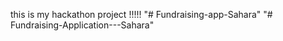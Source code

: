  this is my hackathon project !!!!!
"# Fundraising-app-Sahara" 
"# Fundraising-Application---Sahara" 

